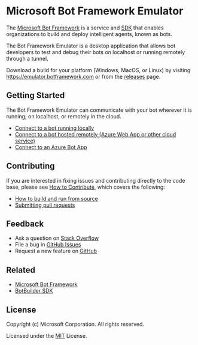 # Microsoft Bot Framework Emulator

The [Microsoft Bot Framework](https://botframework.com) is a service and [SDK](https://github.com/Microsoft/BotBuilder) that enables organizations to build and deploy intelligent agents, known as bots.

The Bot Framework Emulator is a desktop application that allows bot developers to test and debug their bots on localhost or running remotely through a tunnel.

Download a build for your platform (Windows, MacOS, or Linux) by visiting <https://emulator.botframework.com> or from the [releases](https://github.com/BotBuilder-Emulator/releases) page.

## Getting Started

The Bot Framework Emulator can communicate with your bot wherever it is running; on localhost, or remotely in the cloud.
* [Connect to a bot running locally](https://github.com/BotBuilder-Emulator/wiki/Getting-Started)
* [Connect to a bot hosted remotely (Azure Web App or other cloud service)](https://github.com/BotBuilder-Emulator/wiki/Getting-Started)
* [Connect to an Azure Bot App](https://github.com/BotBuilder-Emulator/wiki/Getting-Started)

## Contributing

If you are interested in fixing issues and contributing directly to the code base, please see [How to Contribute](https://github.com/BotBuilder-Emulator/wiki/How-to-Contribute), which covers the following:
* [How to build and run from source](https://github.com/BotBuilder-Emulator/wiki/How-to-Contribute#clone-and-build)
* [Submitting pull requests](https://github.com/BotBuilder-Emulator/wiki/How-to-Contribute#pull-requests)

## Feedback

* Ask a question on [Stack Overflow](https://stackoverflow.com/questions/tagged/botbuilder)
* File a bug in [GitHub Issues](https://github.com/BotBuilder-Emulator/wiki/Submitting-Bugs-&-Suggestions)
* Request a new feature on [GitHub](https://github.com/BotBuilder-Emulator/wiki/Submitting-Bugs-&-Suggestions)

## Related

* [Microsoft Bot Framework](https://botframework.com)
* [BotBuilder SDK](https://github.com/Microsoft/BotBuilder)

## License

Copyright (c) Microsoft Corporation. All rights reserved.

Licensed under the [MIT](LICENSE.txt) License.
